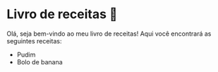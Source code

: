 # Livro de receitas :heart_decoration:

Olá, seja bem-vindo ao meu livro de receitas! Aqui você encontrará as seguintes receitas:

- Pudim
- Bolo de banana
